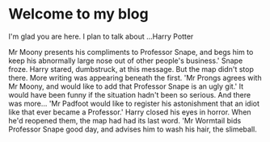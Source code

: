 # Welcome to my blog

I'm glad you are here. I plan to talk about ...Harry Potter

Mr Moony presents his compliments to Professor Snape, and begs him to keep his abnormally large nose out of other people's business.'
Snape froze. Harry stared, dumbstruck, at this message. But the map didn't stop there. More writing was appearing beneath the first.
'Mr Prongs agrees with Mr Moony, and would like to add that Professor Snape is an ugly git.'
It would have been funny if the situation hadn't been so serious. And there was more...
'Mr Padfoot would like to register his astonishment that an idiot like that ever became a Professor.'
Harry closed his eyes in horror. When he'd reopened them, the map had had its last word.
'Mr Wormtail bids Professor Snape good day, and advises him to wash his hair, the slimeball.
